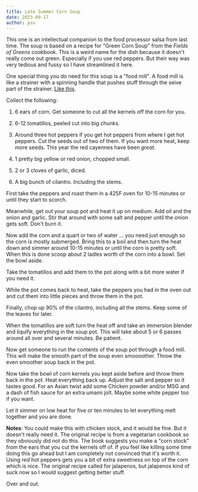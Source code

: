 ```yaml
---
title: Late Summer Corn Soup
date: 2023-09-17
author: psu
---
```


This one is an intellectual companion to the food processor salsa from last time. The soup
is based on a recipe for "Green Corn Soup" from the _Fields of Greens_ cookbook. This is a
weird name for the dish because it doesn't really come out green. Especially if you use
red peppers. But their way was very tedious and fussy so I have streamlined it here.

One special thing you do need for this soup is a "food mill".  A food mill is like a
strainer with a spinning handle that pushes stuff through the seive part of the strainer.
[Like this](https://www.amazon.com/OXO-Good-Grips-Food-1071478/dp/B000I0MGKE/).

Collect the following:

1. 6 ears of corn. Get someone to cut all the kernels off the corn for you.

2. 6-12 tomatillos, peeled cut into big chunks.

3. Around three hot peppers if you get hot peppers from where I get hot peppers. Cut the
   seeds out of two of them. If you want more heat, keep more seeds. This year the red
   cayennes have been _great_.

4. 1 pretty big yellow or red onion, chopped small.

5. 2 or 3 cloves of garlic, diced.

6. A big bunch of cilantro. Including the stems.

First take the peppers and roast them in a 425F oven for 10-15 minutes or until they start
to scorch.

Meanwhile, get out your soup pot and heat it up on medium. Add oil and the onion and
garlic. Stir that around with some salt and pepper until the onion gets soft. Don't burn
it.

Now add the corn and a quart or two of water ... you need just enough so the corn is
mostly submerged. Bring this to a boil and then turn the heat down and simmer around 10-15
minutes or until the corn is pretty soft. When this is done scoop about 2 ladles worth of
the corn into a bowl. Set the bowl aside.

Take the tomatillos and add them to the pot along with a bit more water if you need it.

While the pot comes back to heat, take the peppers you had in the oven out and cut them
into little pieces and throw them in the pot.

Finally, chop up 90% of the cilantro, including all the stems. Keep some of the leaves for
later.

When the tomatillos are soft turn the heat off and take an immersion blender and liquify
everything in the soup pot. This will take about 5 or 6 passes around all over and several
minutes. Be patient.

Now get someone to run the contents of the soup pot through a food mill. This will make
the smooth part of the soup even smoooother. Throw the even smoother soup back in the pot.

Now take the bowl of corn kernels you kept aside before and throw them back in the pot. Heat
everything back up. Adjust the salt and pepper so it tastes good. For an Asian twist add
some Chicken powder and/or MSG and a dash of fish sauce for an extra umami jolt. Maybe
some white pepper too if you want.

Let it simmer on low heat for five or ten minutes to let everything melt together and you
are done.

**Notes**: You could make this with chicken stock, and it would be fine. But it doesn't
really need it. The original recipe is from a vegetarian cookbook so they obviously did
not do this. The book suggests you make a "corn stock" from the ears that you cut the
kernels off of. If you feel like killing some time doing this go ahead but I am completely
not convinced that it's worth it. Using _red_ hot peppers gets you a bit of extra
sweetness on top of the corn which is nice. The original recipe called for jalapenos, but
jalapenos kind of suck now so I would suggest getting better stuff.

Over and out.
